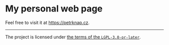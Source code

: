 # My personal web page

Feel free to visit it at <https://petrknap.cz>.

---

The project is licensed under [the terms of the `LGPL-3.0-or-later`](./COPYING.LESSER).
